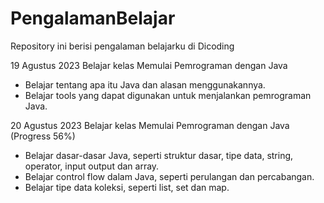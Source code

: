 # PengalamanBelajar
Repository ini berisi pengalaman belajarku di Dicoding

19 Agustus 2023
Belajar kelas Memulai Pemrograman dengan Java
* Belajar tentang apa itu Java dan alasan menggunakannya.
* Belajar tools yang dapat digunakan untuk menjalankan pemrograman Java.

20 Agustus 2023
Belajar kelas Memulai Pemrograman dengan Java (Progress 56%)
* Belajar dasar-dasar Java, seperti struktur dasar, tipe data, string, operator, input output dan array.
* Belajar control flow dalam Java, seperti perulangan dan percabangan.
* Belajar tipe data koleksi, seperti list, set dan map.
